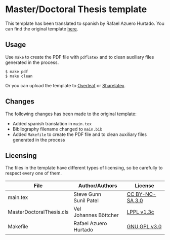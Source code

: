 # Master/Doctoral Thesis template

This template has been translated to spanish by Rafael Azuero Hurtado. You can find the original template [here](http://www.latextemplates.com/template/masters-doctoral-thesis).

## Usage

Use `make` to create the PDF file with `pdflatex` and to clean auxiliary files generated in the process.

    $ make pdf
    $ make clean

Or you can upload the template to [Overleaf](https://www.overleaf.com/) or [Sharelatex](https://www.sharelatex.com/).

## Changes

The following changes has been made to the original template:

 - Added spanish translation in `main.tex`
 - Bibliography filename changed to `main.bib`
 - Added `Makefile` to create the PDF file and to clean auxiliary files generated in the process

## Licensing

The files in the template have different types of licensing, so be carefully to respect every one of them.

File |  Author/Authors | License |
-----|-----------------|---------
main.tex | Steve Gunn <br> Sunil Patel | [CC BY-NC-SA 3.0](http://creativecommons.org/licenses/by-nc-sa/3.0/)
MasterDoctoralThesis.cls | Vel <br> Johannes Böttcher | [LPPL v1.3c](http://www.latex-project.org/lppl)
Makefile | Rafael Azuero Hurtado | [GNU GPL v3.0](http://www.gnu.org/licenses/gpl-3.0.en.html)
